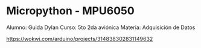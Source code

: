 # Micropython - MPU6050

Alumno: Guida Dylan
Curso: 5to 2da aviónica
Materia: Adquisición de Datos

https://wokwi.com/arduino/projects/314838302831149632
